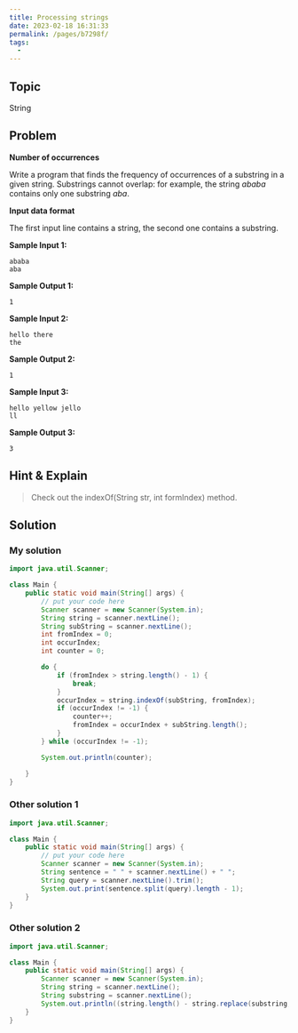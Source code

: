 ```yaml
---
title: Processing strings
date: 2023-02-18 16:31:33
permalink: /pages/b7298f/
tags:
  - 
---
```

## Topic

String

## Problem

**Number of occurrences**

Write a program that finds the frequency of occurrences of a substring in a given string. Substrings cannot overlap: for example, the string *ababa* contains only one substring *aba*.

**Input data format**

The first input line contains a string, the second one contains a substring.

**Sample Input 1:**

```
ababa
aba
```

**Sample Output 1:**

```
1
```

**Sample Input 2:**

```
hello there
the
```

**Sample Output 2:**

```
1
```

**Sample Input 3:**

```
hello yellow jello
ll
```

**Sample Output 3:**

```
3
```

## Hint & Explain
> Check out the indexOf(String str, int formIndex) method.

## Solution
### My solution
```java
import java.util.Scanner;

class Main {
    public static void main(String[] args) {
        // put your code here
        Scanner scanner = new Scanner(System.in);
        String string = scanner.nextLine();
        String subString = scanner.nextLine();
        int fromIndex = 0;
        int occurIndex;
        int counter = 0;

        do {
            if (fromIndex > string.length() - 1) {
                break;
            }
            occurIndex = string.indexOf(subString, fromIndex);
            if (occurIndex != -1) {
                counter++;
                fromIndex = occurIndex + subString.length();
            }
        } while (occurIndex != -1);

        System.out.println(counter);

    }
}
```
### Other solution 1
```java
import java.util.Scanner;

class Main {
    public static void main(String[] args) {
        // put your code here
        Scanner scanner = new Scanner(System.in);
        String sentence = " " + scanner.nextLine() + " ";
        String query = scanner.nextLine().trim();
        System.out.print(sentence.split(query).length - 1);
    }
}
```
### Other solution 2
```java
import java.util.Scanner;

class Main {
    public static void main(String[] args) {
        Scanner scanner = new Scanner(System.in);
        String string = scanner.nextLine();
        String substring = scanner.nextLine();
        System.out.println((string.length() - string.replace(substring, "").length()) / substring.length());
    }
}
```